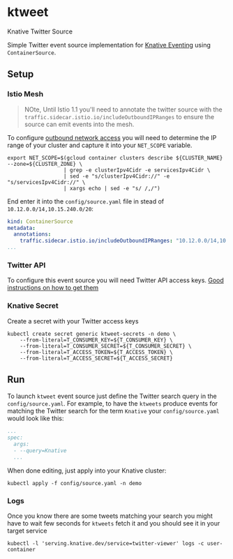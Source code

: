 # ktweet

Knative Twitter Source

Simple Twitter event source implementation for [Knative Eventing](http://github.com/knative/eventing) using `ContainerSource`.

## Setup

### Istio Mesh

> NOte, Until Istio 1.1 you'll need to annotate the
> twitter source with the `traffic.sidecar.istio.io/includeOutboundIPRanges`
> to ensure the source can emit events into the mesh.

To configure [outbound network access](https://github.com/knative/docs/blob/master/docs/serving/outbound-network-access.md) you will need to determine the IP range of your cluster and capture it into
your `NET_SCOPE` variable.

```shell
export NET_SCOPE=$(gcloud container clusters describe ${CLUSTER_NAME} --zone=${CLUSTER_ZONE} \
                  | grep -e clusterIpv4Cidr -e servicesIpv4Cidr \
                  | sed -e "s/clusterIpv4Cidr://" -e "s/servicesIpv4Cidr://" \
                  | xargs echo | sed -e "s/ /,/")
```

End enter it into the  `config/source.yaml` file in stead of `10.12.0.0/14,10.15.240.0/20`:

```yaml
kind: ContainerSource
metadata:
  annotations:
    traffic.sidecar.istio.io/includeOutboundIPRanges: "10.12.0.0/14,10.15.240.0/20"
...
```

### Twitter API

To configure this event source you will need Twitter API access keys. [Good instructions on how to get them](https://iag.me/socialmedia/how-to-create-a-twitter-app-in-8-easy-steps/)



### Knative Secret

Create a secret with your Twitter access keys

```shell
kubectl create secret generic ktweet-secrets -n demo \
    --from-literal=T_CONSUMER_KEY=${T_CONSUMER_KEY} \
    --from-literal=T_CONSUMER_SECRET=${T_CONSUMER_SECRET} \
    --from-literal=T_ACCESS_TOKEN=${T_ACCESS_TOKEN} \
    --from-literal=T_ACCESS_SECRET=${T_ACCESS_SECRET}
```

## Run

To launch `ktweet` event source just define the Twitter search query in the `config/source.yaml`.
For example, to have the `ktweets` produce events for matching the Twitter search for the term `Knative` your
`config/source.yaml` would look like this:

```yaml
...
spec:
  args:
  - --query=Knative
  ...
```

When done editing, just apply into your Knative cluster:

```shell
kubectl apply -f config/source.yaml -n demo
```

### Logs

Once you know there are some tweets matching your search you might have to wait few seconds for `ktweets`
fetch it and you should see it in your target service

```shell
kubectl -l 'serving.knative.dev/service=twitter-viewer' logs -c user-container
```
